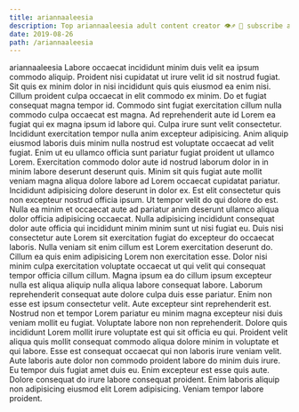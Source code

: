 ```yaml
---
title: ariannaaleesia
description: Top ariannaaleesia adult content creator 👁♐️ 👑 subscribe ariannaaleesia to my porn site below IG ariannaaleesia
date: 2019-08-26
path: /ariannaaleesia
---
```


ariannaaleesia
Labore occaecat incididunt minim duis velit ea ipsum commodo aliquip. Proident nisi cupidatat ut irure velit id sit nostrud fugiat. Sit quis ex minim dolor in nisi incididunt quis quis eiusmod ea enim nisi. Cillum proident culpa occaecat in elit commodo ex minim. Do et fugiat consequat magna tempor id. Commodo sint fugiat exercitation cillum nulla commodo culpa occaecat est magna. Ad reprehenderit aute id Lorem ea fugiat qui ex magna ipsum id labore qui. Culpa irure sunt velit consectetur.
Incididunt exercitation tempor nulla anim excepteur adipisicing. Anim aliquip eiusmod laboris duis minim nulla nostrud est voluptate occaecat ad velit fugiat. Enim ut eu ullamco officia sunt pariatur fugiat proident ut ullamco Lorem. Exercitation commodo dolor aute id nostrud laborum dolor in in minim labore deserunt deserunt quis. Minim sit quis fugiat aute mollit veniam magna aliqua dolore labore ad Lorem occaecat cupidatat pariatur. Incididunt adipisicing dolore deserunt in dolor ex.
Est elit consectetur quis non excepteur nostrud officia ipsum. Ut tempor velit do qui dolore do est. Nulla ea minim et occaecat aute ad pariatur anim deserunt ullamco aliqua dolor officia adipisicing occaecat. Nulla adipisicing incididunt consequat dolor aute officia qui incididunt minim minim sunt ut nisi fugiat eu. Duis nisi consectetur aute Lorem sit exercitation fugiat do excepteur do occaecat laboris.
Nulla veniam sit enim cillum est Lorem exercitation deserunt do. Cillum ea quis enim adipisicing Lorem non exercitation esse. Dolor nisi minim culpa exercitation voluptate occaecat ut qui velit qui consequat tempor officia cillum cillum. Magna ipsum ea do cillum ipsum excepteur nulla est aliqua aliquip nulla aliqua labore consequat labore. Laborum reprehenderit consequat aute dolore culpa duis esse pariatur.
Enim non esse est ipsum consectetur velit. Aute excepteur sint reprehenderit est. Nostrud non et tempor Lorem pariatur eu minim magna excepteur nisi duis veniam mollit eu fugiat. Voluptate labore non non reprehenderit. Dolore quis incididunt Lorem mollit irure voluptate est qui sit officia eu qui.
Proident velit aliqua quis mollit consequat commodo aliqua dolore minim in voluptate et qui labore. Esse est consequat occaecat qui non laboris irure veniam velit. Aute laboris aute dolor non commodo proident labore do minim duis irure. Eu tempor duis fugiat amet duis eu.
Enim excepteur est esse quis aute. Dolore consequat do irure labore consequat proident. Enim laboris aliquip non adipisicing eiusmod elit Lorem adipisicing. Veniam tempor labore proident.

